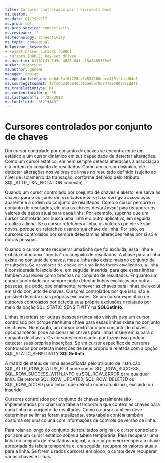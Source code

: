 ```yaml
---
title: Cursores controlados por | Microsoft Docs
ms.custom: ''
ms.date: 01/19/2017
ms.prod: sql
ms.prod_service: connectivity
ms.reviewer: ''
ms.technology: connectivity
ms.topic: conceptual
helpviewer_keywords:
- keyset-driven cursors [ODBC]
- cursors [ODBC], key-set driven
ms.assetid: 01769f43-1d9c-4685-84fa-15a6465335e9
author: MightyPen
ms.author: genemi
manager: craigg
ms.openlocfilehash: be6dc5a164220befb534368eace4f51f4dbd84e1
ms.sourcegitcommit: f7fced330b64d6616aeb8766747295807c92dd41
ms.translationtype: MT
ms.contentlocale: pt-BR
ms.lasthandoff: 04/23/2019
ms.locfileid: "63213443"
---
```

# <a name="keyset-driven-cursors"></a>Cursores controlados por conjunto de chaves
Um cursor controlado por conjunto de chaves se encontra entre um estático e um cursor dinâmico em sua capacidade de detectar alterações. Como um cursor estático, ele nem sempre detecta alterações à associação e à ordem do conjunto de resultados. Como um cursor dinâmico, ele detectar alterações nos valores de linhas no resultado definido (sujeito ao nível de isolamento da transação, conforme definido pelo atributo SQL_ATTR_TXN_ISOLATION conexão).  
  
 Quando um cursor controlado por conjunto de chaves é aberto, ele salva as chaves para o conjunto de resultados inteiro; Isso corrige a associação aparente e a ordem do conjunto de resultados. Como o cursor percorre o conjunto de resultados, ele usa as chaves desta *keyset* para recuperar os valores de dados atual para cada linha. Por exemplo, suponha que um cursor controlado por busca uma linha e o outro aplicativo, em seguida, atualiza a linha. Se o cursor refetches a linha, os valores que ele vê são novos, porque ele refetched usando sua chave de linha. Por isso, os cursores controlados por sempre detectam as alterações feitas por si só e outras pessoas.  
  
 Quando o cursor tenta recuperar uma linha que foi excluída, essa linha é exibida como uma "brecha" no conjunto de resultados: A chave para a linha existe no conjunto de chaves, mas a linha não existe mais no conjunto de resultados. Se os valores de chave em uma linha forem atualizados, a linha é considerada foi excluído e, em seguida, inserida, para que essas linhas também aparecem como brechas no conjunto de resultados. Enquanto um cursor controlado por sempre pode detectar linhas excluídas por outras pessoas, ele pode, opcionalmente, remover as chaves para linhas ele exclui em si do conjunto de chaves. Cursores controlados por que isso não é possível detectar suas próprias exclusões. Se um cursor específico de cursores controlados por detecta suas própria exclusões é relatado por meio da opção SQL_STATIC_SENSITIVITY na **SQLGetInfo**.  
  
 Linhas inseridas por outras pessoas nunca são visíveis para um cursor controlado por porque nenhuma chave para essas linhas existe no conjunto de chaves. No entanto, um cursor controlado por conjunto de chaves, opcionalmente, pode adicionar as chaves para linhas insere em si para o conjunto de chaves. Os cursores controlados por fazem isso podem detectar suas próprias inserções. Se um cursor específico de cursores controlados por detecta inserções de seus próprio é relatada com a opção SQL_STATIC_SENSITIVITY **SQLGetInfo**.  
  
 A matriz de status de linha especificada pelo atributo de instrução SQL_ATTR_ROW_STATUS_PTR pode conter SQL_ROW_SUCCESS, SQL_ROW_SUCCESS_WITH_INFO ou SQL_ROW_ERROR para qualquer linha. Ele retorna SQL_ROW_UPDATED, SQL_ROW_DELETED ou SQL_ROW_ADDED para linhas que detecta como atualizado, excluído ou inserido.  
  
 Cursores controlados por conjunto de chaves geralmente são implementados por criar uma tabela temporária que contém as chaves para cada linha no conjunto de resultados. Como o cursor também deve determinar se linhas foram atualizadas, esta tabela contém também costuma ser uma coluna com informações de controle de versão de linha.  
  
 Para rolar ao longo do conjunto de resultados original, o cursor controlado por abre um cursor estático sobre a tabela temporária. Para recuperar uma linha no conjunto de resultados original, o cursor primeiro recupera a chave apropriada da tabela temporária e, em seguida, recupera os valores atuais para a linha. Se forem usados cursores em bloco, o cursor deve recuperar várias chaves e linhas.
